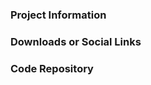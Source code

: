 ### Project Information
<!--* Project Level-->
<!--* Project Type
* Version, etc-->

### Downloads or Social Links
<!--* [Download](#)
* [Social Link](#)-->

### Code Repository
<!--* [repo](#)-->